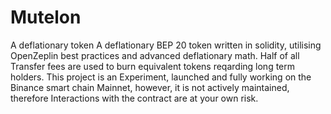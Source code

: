 # Mutelon
A deflationary token
A deflationary BEP 20 token written in solidity, utilising OpenZeplin best practices and advanced deflationary math. 
Half of all Transfer fees are used to burn equivalent tokens reqarding long term holders.
This project is an Experiment, launched and fully working on the Binance smart chain Mainnet, however, it is not actively maintained, therefore 
Interactions with the contract are at your own risk. 
